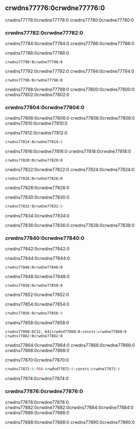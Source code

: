 ## crwdns77776:0crwdne77776:0

crwdns77778:0crwdne77778:0 crwdns77780:0crwdne77780:0

### crwdns77782:0crwdne77782:0

crwdns77784:0crwdne77784:0 crwdns77786:0crwdne77786:0

crwdns77788:0crwdne77788:0

```console
crwdns77790:0crwdne77790:0
```

crwdns77792:0crwdne77792:0 crwdns77794:0crwdne77794:0

```console
crwdns77796:0crwdne77796:0
```

crwdns77798:0crwdne77798:0 crwdns77800:0crwdne77800:0 crwdns77802:0crwdne77802:0

### crwdns77804:0crwdne77804:0

crwdns77806:0crwdne77806:0 crwdns77808:0crwdne77808:0 crwdns77810:0crwdne77810:0

<span class="filename">crwdns77812:0crwdne77812:0</span>

```rust
crwdns77814:0crwdne77814:0
```

crwdns77816:0crwdne77816:0 crwdns77818:0crwdne77818:0

```console
crwdns77820:0crwdne77820:0
```

crwdns77822:0crwdne77822:0 crwdns77824:0crwdne77824:0

```console
crwdns77826:0crwdne77826:0
```

crwdns77828:0crwdne77828:0

<span class="filename">crwdns77830:0crwdne77830:0</span>

```rust
crwdns77832:0crwdne77832:0
```

crwdns77834:0crwdne77834:0

crwdns77836:0crwdne77836:0 crwdns77838:0crwdne77838:0

### crwdns77840:0crwdne77840:0

crwdns77842:0crwdne77842:0

crwdns77844:0crwdne77844:0

```console
crwdns77846:0crwdne77846:0
```

crwdns77848:0crwdne77848:0

```console
crwdns77850:0crwdne77850:0
```

crwdns77852:0crwdne77852:0

<span class="filename">crwdns77854:0crwdne77854:0</span>

```rust
crwdns77856:0crwdne77856:0
```

crwdns77858:0crwdne77858:0

```text
crwdns77860:0{32, 64}crwdnd77860:0:consts:crwdne77860:0 crwdns77862:0crwdne77862:0
```

crwdns77864:0crwdne77864:0 crwdns77866:0crwdne77866:0 crwdns77868:0crwdne77868:0

<span class="filename">crwdns77870:0crwdne77870:0</span>

```rust
crwdns77872:0:f64:crwdnd77872:0:consts:crwdne77872:0
```

crwdns77874:0crwdne77874:0

### crwdns77876:0crwdne77876:0

crwdns77878:0crwdne77878:0<!-- ignore -->. crwdns77882:0crwdne77882:0<!--
ignore -->crwdns77884:0crwdne77884:0 crwdns77886:0crwdne77886:0

crwdns77888:0crwdne77888:0 crwdns77890:0crwdne77890:0
